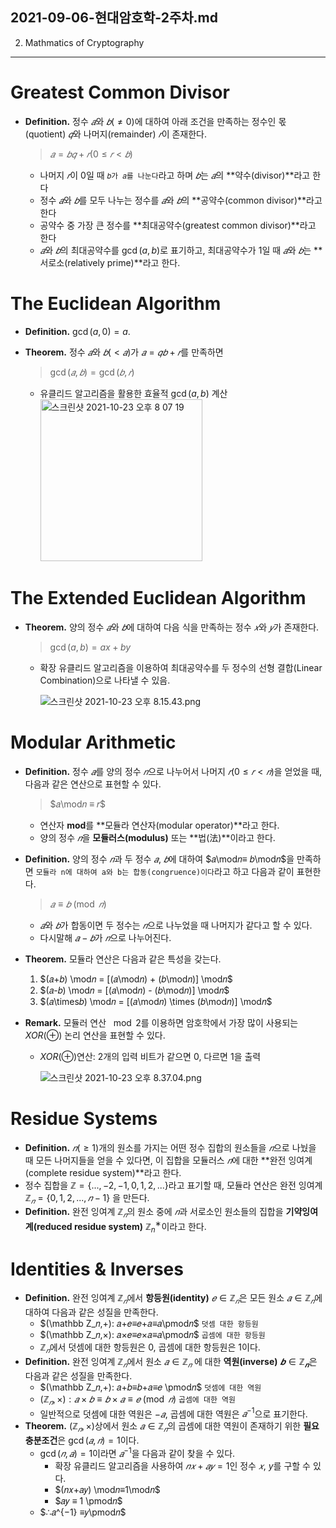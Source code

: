 2021-09-06-현대암호학-2주차.md
---
2. Mathmatics of Cryptography

---

# Greatest Common Divisor

- **Definition.** 정수 $𝑎$와 $𝑏(\neq0)$에 대하여 아래 조건을 만족하는 정수인 몫(quotient) $𝑞$와 나머지(remainder) $𝑟$이 존재한다.
    
    > $𝑎=𝑏𝑞+𝑟 (0≤𝑟<𝑏)$
    > 
    - 나머지 $𝑟$이 $0$일 때 `𝑏가 𝑎를 나눈다`라고 하며 $𝑏$는 $𝑎$의 **약수(divisor)**라고 한다
    - 정수 $𝑎$와 $𝑏$를 모두 나누는 정수를 $𝑎$와 $𝑏$의 **공약수(common divisor)**라고 한다
    - 공약수 중 가장 큰 정수를 **최대공약수(greatest common divisor)**라고 한다
    - $𝑎$와 $𝑏$의 최대공약수를 $\gcd(a,b)$로 표기하고, 최대공약수가 $1$일 때 $𝑎$와 $𝑏$는 **서로소(relatively prime)**라고 한다.

# The Euclidean Algorithm

- **Definition.** $\gcd(a,0) = a$.
- **Theorem.** 정수 $𝑎$와 $𝑏(<𝑎)$가 $𝑎=𝑞𝑏+𝑟$를 만족하면
    
    > $\gcd (𝑎,𝑏) =\gcd (𝑏,𝑟)$
    > 
    - 유클리드 알고리즘을 활용한 효율적 $\gcd(a,b)$ 계산
      <img width="259" alt="스크린샷 2021-10-23 오후 8 07 19" src="https://user-images.githubusercontent.com/89368738/138555546-9aba151a-38e4-490d-a5a9-5111ec282880.png">

        

# **The Extended Euclidean Algorithm**

- **Theorem.** 양의 정수 $𝑎$와 $𝑏$에 대하여 다음 식을 만족하는 정수 $𝑥$와 $𝑦$가 존재한다.
    
    > $\gcd(a, b) = ax + by$
    > 
    - 확장 유클리드 알고리즘을 이용하여 최대공약수를 두 정수의 선형 결합(Linear Combination)으로 나타낼 수 있음.
        
        ![스크린샷 2021-10-23 오후 8.15.43.png](https://s3.us-west-2.amazonaws.com/secure.notion-static.com/f8483ce0-e840-483b-86af-fe237626bed5/%E1%84%89%E1%85%B3%E1%84%8F%E1%85%B3%E1%84%85%E1%85%B5%E1%86%AB%E1%84%89%E1%85%A3%E1%86%BA_2021-10-23_%E1%84%8B%E1%85%A9%E1%84%92%E1%85%AE_8.15.43.png?X-Amz-Algorithm=AWS4-HMAC-SHA256&X-Amz-Credential=AKIAT73L2G45O3KS52Y5%2F20211023%2Fus-west-2%2Fs3%2Faws4_request&X-Amz-Date=20211023T121357Z&X-Amz-Expires=86400&X-Amz-Signature=23e4d27d5d02555392db26cb0447bd21460fadf8df23fde44c3ffdc96433da51&X-Amz-SignedHeaders=host&response-content-disposition=filename%20%3D%22%25E1%2584%2589%25E1%2585%25B3%25E1%2584%258F%25E1%2585%25B3%25E1%2584%2585%25E1%2585%25B5%25E1%2586%25AB%25E1%2584%2589%25E1%2585%25A3%25E1%2586%25BA%25202021-10-23%2520%25E1%2584%258B%25E1%2585%25A9%25E1%2584%2592%25E1%2585%25AE%25208.15.43.png%22)
        

# **Modular Arithmetic**

- **Definition.** 정수 $𝑎$를 양의 정수 $𝑛$으로 나누어서 나머지 $𝑟(0≤𝑟<𝑛)$을 얻었을 때, 다음과 같은 연산으로 표현할 수 있다.
    
    > $𝑎\mod𝑛 ≡ 𝑟$
    > 
    - 연산자 **mod**를 **모듈라 연산자(modular operator)**라고 한다.
    - 양의 정수 $𝑛$을 **모듈러스(modulus)** 또는 **법(法)**이라고 한다.
- **Definition.** 양의 정수 $𝑛$과 두 정수 $𝑎$, $𝑏$에 대하여 $𝑎\mod𝑛≡ 𝑏\mod𝑛$을 만족하면 `모듈라 n에 대하여 a와 b는 합동(congruence)이다`라고 하고 다음과 같이 표현한다.
    
    > $𝑎 ≡ 𝑏 \pmod 𝑛$
    > 
    - $𝑎$와 $𝑏$가 합동이면 두 정수는 $𝑛$으로 나누었을 때 나머지가 같다고 할 수 있다.
    - 다시말해 $𝑎−𝑏$가 $𝑛$으로 나누어진다.
- **Theorem.** 모듈라 연산은 다음과 같은 특성을 갖는다.
    1. $(𝑎+𝑏) \mod𝑛 = [(𝑎\mod𝑛) + (𝑏\mod𝑛)] \mod𝑛$
    2. $(𝑎-𝑏) \mod𝑛 = [(𝑎\mod𝑛) - (𝑏\mod𝑛)] \mod𝑛$
    3. $(𝑎\times𝑏) \mod𝑛 = [(𝑎\mod𝑛) \times (𝑏\mod𝑛)] \mod𝑛$
- **Remark.** 모듈러 연산 $\mod 2$를 이용하면 암호학에서 가장 많이 사용되는
$XOR(\oplus)$ 논리 연산을 표현할 수 있다.
    - $XOR(⊕)$연산: 2개의 입력 비트가 같으면 $0$, 다르면 $1$을 출력
        
        ![스크린샷 2021-10-23 오후 8.37.04.png](https://s3-us-west-2.amazonaws.com/secure.notion-static.com/7aa812a3-2ad6-401d-80c2-485c600f07ec/스크린샷_2021-10-23_오후_8.37.04.png)
        

# Residue Systems

- **Definition.** $𝑛(≥ 1)$개의 원소를 가지는 어떤 정수 집합의 원소들을 $𝑛$으로 나눴을 때 모든 나머지들을 얻을 수 있다면, 이 집합을 모듈러스 $𝑛$에 대한 **완전 잉여계(complete residue system)**라고 한다.
- 정수 집합을 $\mathbb Z = \{...,−2,−1,0,1,2,... \}$라고 표기할 때, 
모듈라 연산은 완전 잉여계 $\mathbb Z_𝑛 = \{0,1,2,...,𝑛−1\}$ 을 만든다.
- **Definition.** 완전 잉여계 $\mathbb Z_𝑛$의 원소 중에 $𝑛$과 서로소인 원소들의 집합을 **기약잉여계(reduced residue system)** $\mathbb Z^∗_n$이라고 한다.

# Identities & Inverses

- **Definition.** 완전 잉여계 $\mathbb Z_𝑛$에서 **항등원(identity)** $𝑒 ∈ \mathbb Z_𝑛$은 모든 원소 $𝑎 ∈ \mathbb Z_𝑛$에 대하여 다음과 같은 성질을 만족한다.
    - $(\mathbb Z_𝑛,+): 𝑎+𝑒≡𝑒+𝑎≡𝑎\pmod𝑛$ `덧셈 대한 항등원`
    - $(\mathbb Z_𝑛,×): 𝑎×𝑒≡𝑒×𝑎≡𝑎\pmod𝑛$ `곱셈에 대한 항등원`
    - $\mathbb Z_𝑛$에서 덧셈에 대한 항등원은 $0$, 곱셈에 대한 항등원은 $1$이다.
- **Definition.** 완전 잉여계 $\mathbb Z_𝑛$에서 원소 $𝑎 ∈ \mathbb Z_𝑛$ 에 대한 **역원(inverse)** $𝒃 ∈ \mathbb Z_𝒏$은 다음과 같은 성질을 만족한다.
    - $(\mathbb Z_𝑛,+): 𝑎+𝑏≡𝑏+𝑎≡𝑒 \pmod𝑛$ `덧셈에 대한 역원`
    - $(\mathbb Z_𝑛,×): 𝑎×𝑏≡𝑏×𝑎≡𝑒\pmod 𝑛$ `곱셈에 대한 역원`
    - 일반적으로 덧셈에 대한 역원은 $−𝑎$, 곱셈에 대한 역원은 $𝑎^{−1}$으로 표기한다.
- **Theorem.** $(\mathbb Z_𝑛,×)$상에서 원소 $𝑎 ∈ \mathbb Z_𝑛$의 곱셈에 대한 역원이 존재하기 위한 **필요충분조건**은 $\gcd(𝑎, 𝑛)= 1$이다.
    - $\gcd(𝑛,𝑎) =1$이라면 $𝑎^{−1}$을 다음과 같이 찾을 수 있다.
        - 확장 유클리드 알고리즘을 사용하여 $𝑛𝑥+𝑎𝑦=1$인 정수 $𝑥$, $y$를 구할 수 있다.
        - $(𝑛𝑥+𝑎𝑦) \mod𝑛≡1\mod𝑛$
        - $𝑎𝑦 ≡ 1 \pmod𝑛$
    - $∴𝑎^{−1} ≡𝑦\pmod𝑛$
